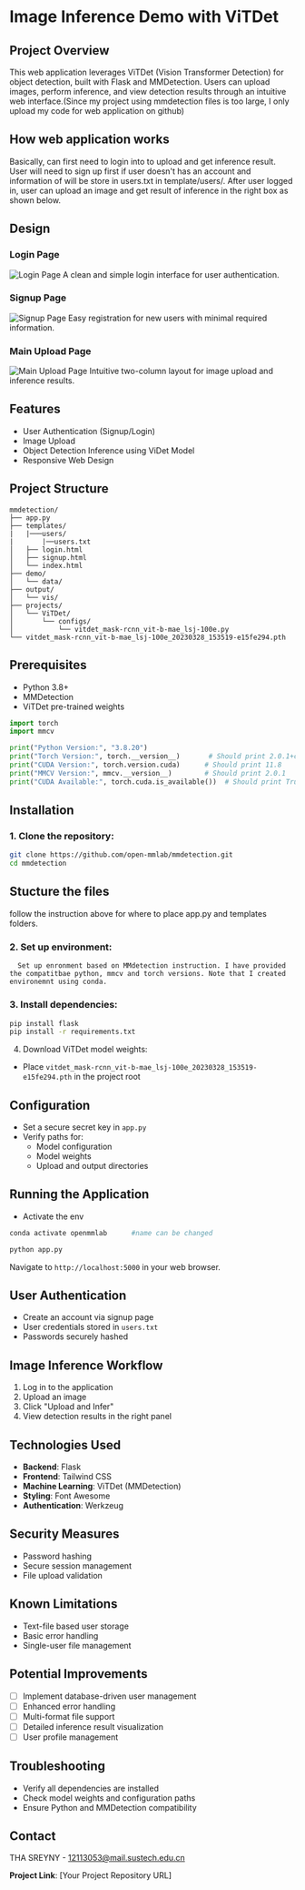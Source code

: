 # Image Inference Demo with ViTDet

## Project Overview

This web application leverages ViTDet (Vision Transformer Detection) for object detection, built with Flask and MMDetection. Users can upload images, perform inference, and view detection results through an intuitive web interface.(Since my project using mmdetection files is too large, I only upload my code for web application on github)

## How web application works

Basically, can first need to login into to upload and get inference result. User will need to sign up first if user doesn't has an account and information of will be store in users.txt in template/users/. After user logged in, user can upload an image and get result of inference in the right box as shown below.
## Design

### Login Page
![Login Page](/templates/demo/login.png)
A clean and simple login interface for user authentication.

### Signup Page
![Signup Page](/templates/demo/signup.png)
Easy registration for new users with minimal required information.

### Main Upload Page
![Main Upload Page](/templates/demo/main_upload.png)
Intuitive two-column layout for image upload and inference results.

## Features

- User Authentication (Signup/Login)
- Image Upload
- Object Detection Inference using ViDet Model
- Responsive Web Design

## Project Structure

```
mmdetection/
├── app.py
├── templates/
|   |───users/
|       |──users.txt
│   ├── login.html
│   ├── signup.html
│   └── index.html
├── demo/
│   └── data/
├── output/
│   └── vis/
├── projects/
│   └── ViTDet/
│       └── configs/
│           └── vitdet_mask-rcnn_vit-b-mae_lsj-100e.py
└── vitdet_mask-rcnn_vit-b-mae_lsj-100e_20230328_153519-e15fe294.pth
```

## Prerequisites

- Python 3.8+
- MMDetection
- ViTDet pre-trained weights

```python
import torch
import mmcv

print("Python Version:", "3.8.20")
print("Torch Version:", torch.__version__)       # Should print 2.0.1+cu118
print("CUDA Version:", torch.version.cuda)      # Should print 11.8
print("MMCV Version:", mmcv.__version__)        # Should print 2.0.1
print("CUDA Available:", torch.cuda.is_available())  # Should print True
```

## Installation

### 1. Clone the repository:
```bash
git clone https://github.com/open-mmlab/mmdetection.git
cd mmdetection
```


## Stucture the files

follow the instruction above for where to place app.py and templates folders.

### 2. Set up environment:

      Set up enronment based on MMdetection instruction. I have provided the compatitbae python, mmcv and torch versions. Note that I created environemnt using conda.

### 3. Install dependencies:
```bash
pip install flask
pip install -r requirements.txt
```
4. Download ViTDet model weights:
- Place `vitdet_mask-rcnn_vit-b-mae_lsj-100e_20230328_153519-e15fe294.pth` in the project root

## Configuration

- Set a secure secret key in `app.py`
- Verify paths for:
  - Model configuration
  - Model weights
  - Upload and output directories

## Running the Application

- Activate the env
```bash
conda activate openmmlab      #name can be changed
```

```bash
python app.py
```

Navigate to `http://localhost:5000` in your web browser.

## User Authentication

- Create an account via signup page
- User credentials stored in `users.txt`
- Passwords securely hashed

## Image Inference Workflow

1. Log in to the application
2. Upload an image
3. Click "Upload and Infer"
4. View detection results in the right panel

## Technologies Used

- **Backend**: Flask
- **Frontend**: Tailwind CSS
- **Machine Learning**: ViTDet (MMDetection)
- **Styling**: Font Awesome
- **Authentication**: Werkzeug

## Security Measures

- Password hashing
- Secure session management
- File upload validation

## Known Limitations

- Text-file based user storage
- Basic error handling
- Single-user file management

## Potential Improvements

- [ ] Implement database-driven user management
- [ ] Enhanced error handling
- [ ] Multi-format file support
- [ ] Detailed inference result visualization
- [ ] User profile management

## Troubleshooting

- Verify all dependencies are installed
- Check model weights and configuration paths
- Ensure Python and MMDetection compatibility



## Contact

THA SREYNY - 12113053@mail.sustech.edu.cn

**Project Link**: [Your Project Repository URL]
